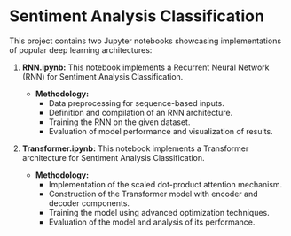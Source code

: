# Sentiment Analysis Classification

This project contains two Jupyter notebooks showcasing implementations of popular deep learning architectures:


1. **RNN.ipynb:**
   This notebook implements a Recurrent Neural Network (RNN) for Sentiment Analysis Classification.
   - **Methodology:**
     - Data preprocessing for sequence-based inputs.
     - Definition and compilation of an RNN architecture.
     - Training the RNN on the given dataset.
     - Evaluation of model performance and visualization of results.

2. **Transformer.ipynb:**
   This notebook implements a Transformer architecture for Sentiment Analysis Classification.
   - **Methodology:**
     - Implementation of the scaled dot-product attention mechanism.
     - Construction of the Transformer model with encoder and decoder components.
     - Training the model using advanced optimization techniques.
     - Evaluation of the model and analysis of its performance.
